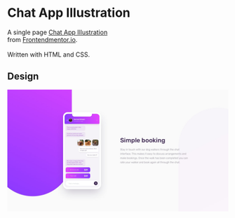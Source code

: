 # Chat App Illustration

A single page [Chat App Illustration](https://chat-app-illustration-ten.vercel.app) <br>
from [Frontendmentor.io](https://www.frontendmentor.io/challenges). <br><br>
Written with HTML and CSS.

## Design
<img src="./desktop-design.jpg" alt="Desktop design preview" />
